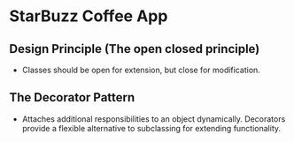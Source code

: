 # StarBuzz Coffee App

## Design Principle (The open closed principle)

- Classes should be open for extension, but close for modification.

## The Decorator Pattern

- Attaches additional responsibilities to an object dynamically. Decorators provide a flexible alternative to
  subclassing for extending functionality.
